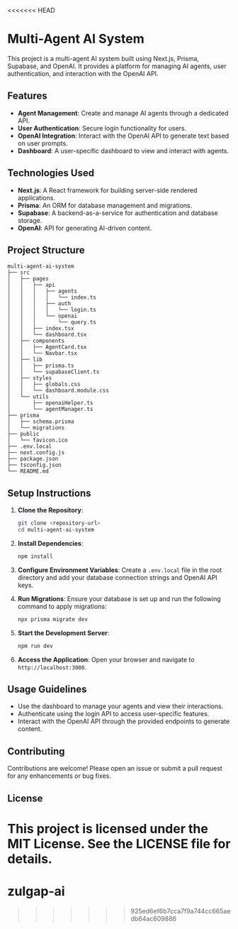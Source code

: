 <<<<<<< HEAD
# Multi-Agent AI System

This project is a multi-agent AI system built using Next.js, Prisma, Supabase, and OpenAI. It provides a platform for managing AI agents, user authentication, and interaction with the OpenAI API.

## Features

- **Agent Management**: Create and manage AI agents through a dedicated API.
- **User Authentication**: Secure login functionality for users.
- **OpenAI Integration**: Interact with the OpenAI API to generate text based on user prompts.
- **Dashboard**: A user-specific dashboard to view and interact with agents.

## Technologies Used

- **Next.js**: A React framework for building server-side rendered applications.
- **Prisma**: An ORM for database management and migrations.
- **Supabase**: A backend-as-a-service for authentication and database storage.
- **OpenAI**: API for generating AI-driven content.

## Project Structure

```
multi-agent-ai-system
├── src
│   ├── pages
│   │   ├── api
│   │   │   ├── agents
│   │   │   │   └── index.ts
│   │   │   ├── auth
│   │   │   │   └── login.ts
│   │   │   └── openai
│   │   │       └── query.ts
│   │   ├── index.tsx
│   │   └── dashboard.tsx
│   ├── components
│   │   ├── AgentCard.tsx
│   │   └── Navbar.tsx
│   ├── lib
│   │   ├── prisma.ts
│   │   └── supabaseClient.ts
│   ├── styles
│   │   ├── globals.css
│   │   └── dashboard.module.css
│   └── utils
│       ├── openaiHelper.ts
│       └── agentManager.ts
├── prisma
│   ├── schema.prisma
│   └── migrations
├── public
│   └── favicon.ico
├── .env.local
├── next.config.js
├── package.json
├── tsconfig.json
└── README.md
```

## Setup Instructions

1. **Clone the Repository**:
   ```bash
   git clone <repository-url>
   cd multi-agent-ai-system
   ```

2. **Install Dependencies**:
   ```bash
   npm install
   ```

3. **Configure Environment Variables**:
   Create a `.env.local` file in the root directory and add your database connection strings and OpenAI API keys.

4. **Run Migrations**:
   Ensure your database is set up and run the following command to apply migrations:
   ```bash
   npx prisma migrate dev
   ```

5. **Start the Development Server**:
   ```bash
   npm run dev
   ```

6. **Access the Application**:
   Open your browser and navigate to `http://localhost:3000`.

## Usage Guidelines

- Use the dashboard to manage your agents and view their interactions.
- Authenticate using the login API to access user-specific features.
- Interact with the OpenAI API through the provided endpoints to generate content.

## Contributing

Contributions are welcome! Please open an issue or submit a pull request for any enhancements or bug fixes.

## License

This project is licensed under the MIT License. See the LICENSE file for details.
=======
# zulgap-ai
>>>>>>> 925ed6ef6b7cca7f9a744cc665aedb64ac609886
